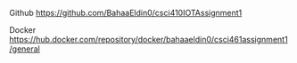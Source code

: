 
Github
https://github.com/BahaaEldin0/csci410IOTAssignment1



Docker
https://hub.docker.com/repository/docker/bahaaeldin0/csci461assignment1/general
